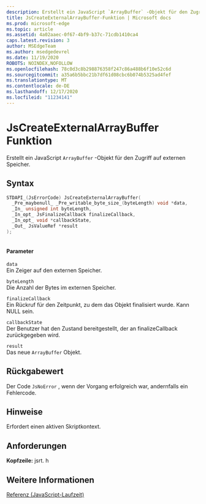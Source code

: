 ```yaml
---
description: Erstellt ein JavaScript `ArrayBuffer` -Objekt für den Zugriff auf externen Speicher.
title: JsCreateExternalArrayBuffer-Funktion | Microsoft docs
ms.prod: microsoft-edge
ms.topic: article
ms.assetid: 4a02aaec-0f67-4bf9-b37c-71cdb1410ca4
caps.latest.revision: 3
author: MSEdgeTeam
ms.author: msedgedevrel
ms.date: 11/19/2020
ROBOTS: NOINDEX,NOFOLLOW
ms.openlocfilehash: 78c0d3c8b298876358f247c86a488b6f10e52c6d
ms.sourcegitcommit: a35a6b5bbc21b7df61d08cbc6b074b5325ad4fef
ms.translationtype: MT
ms.contentlocale: de-DE
ms.lasthandoff: 12/17/2020
ms.locfileid: "11234141"
---
```

# JsCreateExternalArrayBuffer Funktion

Erstellt ein JavaScript `ArrayBuffer` -Objekt für den Zugriff auf externen Speicher.
  
## Syntax  
  
```cpp  
STDAPI_(JsErrorCode) JsCreateExternalArrayBuffer(  
  _Pre_maybenull_ _Pre_writable_byte_size_(byteLength) void *data,  
  _In_ unsigned int byteLength,  
  _In_opt_ JsFinalizeCallback finalizeCallback,  
  _In_opt_ void *callbackState,  
  _Out_ JsValueRef *result  
);  
  
```  
  
#### Parameter  
 `data`  
 Ein Zeiger auf den externen Speicher.  
  
 `byteLength`  
 Die Anzahl der Bytes im externen Speicher.  
  
 `finalizeCallback`  
 Ein Rückruf für den Zeitpunkt, zu dem das Objekt finalisiert wurde. Kann NULL sein.  
  
 `callbackState`  
 Der Benutzer hat den Zustand bereitgestellt, der an finalizeCallback zurückgegeben wird.  
  
 `result`  
 Das neue `ArrayBuffer` Objekt.  
  
## Rückgabewert  
 Der Code `JsNoError` , wenn der Vorgang erfolgreich war, andernfalls ein Fehlercode.  
  
## Hinweise  
 Erfordert einen aktiven Skriptkontext.  
  
## Anforderungen  
 **Kopfzeile:** jsrt. h  
  
## Weitere Informationen  
 [Referenz (JavaScript-Laufzeit)](../chakra-hosting/reference-javascript-runtime.md)
